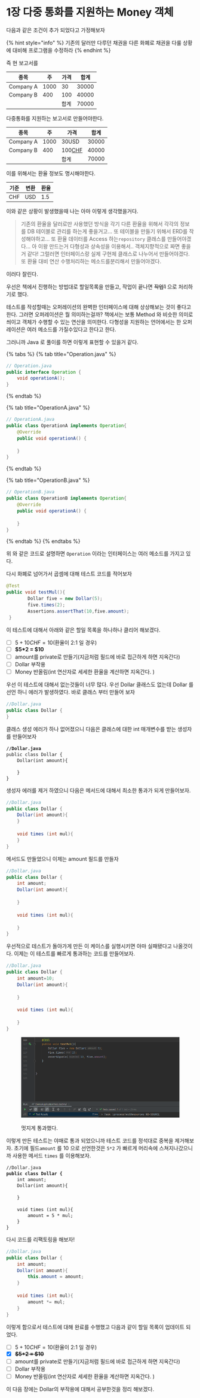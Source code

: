 # 1장 다중 통화를 지원하는 Money 객체

다음과 같은 조건이 추가 되었다고 가정해보자

{% hint style="info" %}
기존의 달러만 다루던 채권을 다른 화폐로 채권을 다룰 상황에 대비해 프로그램을 수정하라
{% endhint %}

즉 현 보고서를&#x20;

<table data-full-width="true"><thead><tr><th>종목</th><th>주</th><th>가격</th><th>합계</th></tr></thead><tbody><tr><td>Company A </td><td>1000</td><td>30</td><td>30000</td></tr><tr><td>Company B</td><td>400</td><td>100</td><td>40000</td></tr><tr><td></td><td></td><td>합계</td><td>70000</td></tr></tbody></table>

다중통화를 지원하는 보고서로 만들어야한다.&#x20;

<table data-full-width="true"><thead><tr><th>종목</th><th>주</th><th>가격</th><th>합계</th></tr></thead><tbody><tr><td>Company A </td><td>1000</td><td>30USD</td><td>30000</td></tr><tr><td>Company B</td><td>400</td><td>100<a data-footnote-ref href="#user-content-fn-1">CHF</a></td><td>40000</td></tr><tr><td></td><td></td><td>합계</td><td>70000</td></tr></tbody></table>



이를 위해서는 환율 정보도 명시해야한다.

| 기준  | 변환  | 환율  |
| --- | --- | --- |
| CHF | USD | 1.5 |



이와 같은 상황이 발생했을때 나는 아마 이렇게 생각했을거다.

> 기존의 환율을 달러로만 사용했던 방식을 각기 다른 환율을 위해서 각각의 정보를 DB 테이블로 관리를 하는게 좋을거고... 또 테이블을 만들기 위해서 ERD를 작성해야하고...  또 환율 데이터를 Access 하는`repository` 클래스를 만들어야겠다... 아 이왕 만드는거 다형성과 상속성을 이용해서.. 객체지향적으로 짜면 좋을거 같다! 그럴러면 인터페이스랑 실제 구현체 클래스로 나누어서 만들어야겠다. 또 환율 대비 연산 수행처리하는 메소드를분리해서 만들어야겠다.

이러다 잘린다.

우선은 책에서 진행하는 방법대로 할일목록을 만들고, 작업이 끝나면 ~~작업1~~ 으로 처리하기로 했다.

테스트를 작성할때는 오퍼레이션의 완벽한 인터페이스에 대해 상상해보는 것이 좋다고 한다. 그러면 오퍼레이션은 뭘 의미하는걸까? 책에서는 보통 Method 와 비슷한 의미로 씌이고 객체가 수행할 수 있는 연산을 의미한다. 다형성을 지원하는 언어에서는 한 오퍼레이션은 여러 메소드를 가질수있다고 한다고 한다.



그러니까 Java 로 풀이를 하면 이렇게 표현할 수 있을거 같다.&#x20;

{% tabs %}
{% tab title="Operation.java" %}
```java
// Operation.java
public interface Operation {
    void operationA();
}
```
{% endtab %}

{% tab title="OperationA.java" %}
```java
// OperationA.java
public class OperationA implements Operation{
    @Override
    public void operationA() {

    }
}
```
{% endtab %}

{% tab title="OperationB.java" %}
```java
// OperationB.java
public class OperationB implements Operation{
    @Override
    public void operationA() {

    }
}
```
{% endtab %}
{% endtabs %}

위 와 같은 코드로 설명하면 `Operation` 이라는 인터페이스는 여러 메소드를 가지고 있다.



다시 화폐로 넘어가서 곱셈에 대해 테스트  코드를 적어보자

```java
@Test
public void testMul(){
        Dollar five = new Dollar(5);
        five.times(2);
        Assertions.assertThat(10,five.amount);
 }
```

이 테스트에 대해서 아래와 같은 할일 목록을 하나하나 클리어 해보겠다.

* [ ] $5 + 10CHF = 10$(환율이 2:1  일 경우)
* [ ] **$5\*2 = $10**
* [ ] amount를 private로 만들기(지금처럼 필드에 바로 접근하게 하면 지옥간다)
* [ ] Dollar 부작용
* [ ] Money 반올림(int 연산자로 세세한 환율을 계산하면 지옥간다. )

우선 이 테스트에 대해서 없는것들이 너무 많다. 우선 Dollar 클래스도 없는데 Dollar 를 선언 하니 에러가 발생하였다. 바로 클래스 부터 만들어 보자

```java
//Dollar.java
public class Dollar {
}
```

클래스 생성 에러가 하나 없어졌으니 다음은 클래스에 대한 int 매개변수를 받는 생성자를 만들어보자

<pre class="language-java"><code class="lang-java"><strong>//Dollar.java
</strong>public class Dollar {
    Dollar(int amount){
        
    }
}
</code></pre>

생성자 에러를 제거 하였으니 다음은 메서드에 대해서 최소한 통과가 되게 만들어보자.

```java
//Dollar.java
public class Dollar {
    Dollar(int amount){
    }
    
    void times (int mul){ 
    }
}
```

메서드도 만들었으니 이제는 amount 필드를 만들자

```java
//Dollar.java
public class Dollar {
    int amount;
    Dollar(int amount){

    }

    void times (int mul){

    }
}

```

우선적으로 테스트가 돌아가게 만든 이 케이스를 실행시키면 아마 실패됐다고 나올것이다. 이제는 이 테스트를 빠르게 통과하는 코드를 만들어보자.

```java
//Dollar.java
public class Dollar {
    int amount=10;
    Dollar(int amount){

    }

    void times (int mul){

    }
}
```

<figure><img src="../../../.gitbook/assets/image (2) (1) (1) (1) (1) (1) (1) (1) (1) (1) (1).png" alt=""><figcaption><p>멋지게 통과했다.</p></figcaption></figure>

이렇게 만든 테스트는 야매로 통과 되었으니까 테스트 코드를 정석대로 중복을 제거해보자. 초기에  필드`amount` 를 10 으로  선언한것은 `5*2` 가 빠르게 머리속에 스쳐지나갔으니까 사용한 메서드 `times` 를 이용해보자.&#x20;

<pre class="language-java"><code class="lang-java">//Dollar.java
<strong>public class Dollar {
</strong>    int amount;
    Dollar(int amount){

    }

    void times (int mul){
        amount = 5 * mul;
    }
}
</code></pre>

다시 코드를 리팩토링을 해보자!

```java
//Dollar.java
public class Dollar {
    int amount;
    Dollar(int amount){
        this.amount = amount;
    }

    void times (int mul){
        amount *= mul;
    }
}
```

이렇게 함으로서 테스트에 대해 완료를 수행했고 다음과 같이 할일 목록이 업데이트 되었다.

* [ ] $5 + 10CHF = 10$(환율이 2:1  일 경우)
* [x] ~~**$5\*2 = $10**~~
* [ ] amount를 private로 만들기(지금처럼 필드에 바로 접근하게 하면 지옥간다)
* [ ] Dollar 부작용
* [ ] Money 반올림(int 연산자로 세세한 환율을 계산하면 지옥간다. )

이 다음 장에는 Dollar의 부작용에 대해서 공부한것을 정리 해보겠다.

[^1]: 스위스 프랑
